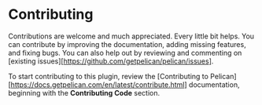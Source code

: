 Contributing
============

Contributions are welcome and much appreciated. Every little bit helps. You can contribute by improving the documentation, adding missing features, and fixing bugs. You can also help out by reviewing and commenting on [existing issues][https://github.com/getpelican/pelican/issues].

To start contributing to this plugin, review the [Contributing to Pelican][https://docs.getpelican.com/en/latest/contribute.html] documentation, beginning with the **Contributing Code** section.

[existing issues]: https://github.com/pelican-plugins/pelican-toggle/issues
[Contributing to Pelican]: https://docs.getpelican.com/en/latest/contribute.html
